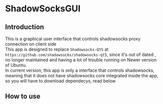 # ShadowSocksGUI
## Introduction
This is a graphical user interface that controls shadowsocks proxy connection on client side <br/>
This app is designed to replace ```Shadowsocks-Qt5``` at ```https://github.com/shadowsocks/shadowsocks-qt5```, since it's out of dated , no longer maintained and having a lot of trouble running on Newer version of Ubuntu. <br/>
In current version, this app is only a interface that controls shadowsocks, meaning that it does not have shadowsocks core integrated inside the app, so you will have to download dependecys, read below<br/>
## How to use
